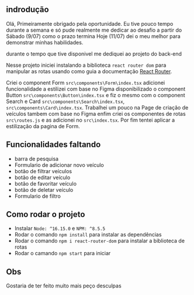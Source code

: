 
## indrodução 
Olá,
Primeiramente obrigado pela oportunidade.
Eu tive pouco tempo durante a semana e só pude realmente me dedicar ao desafio a partir do Sábado (9/07) como o prazo termina Hoje (11/07) dei o meu melhor para demonstrar minhas habilidades.

durante o tempo que tive disponivel me dediquei ao projeto do back-end

Nesse projeto iniciei instalando a biblioteca `react router dom` para manipular as rotas usando como guia a documentação [React Router](https://reactrouter.com/docs/en/v6).

Criei o component Form `src\components\Form\index.tsx`
adicionei funcionalidade a estilizei com base no Figma disponibilizado o component Button `src\components\Button\index.tsx` e
fiz o mesmo com o component Search e Card `src\components\Search\index.tsx`, `src\components\Card\index.tsx`. Trabalhei um pouco na Page de criação de veículos tambem com base no Figma
enfim criei os componentes de rotas `src\routes.js` e as adicionei no `src\index.tsx`.
Por fim tentei aplicar a estilização da pagina de Form.

## Funcionalidades faltando
- barra de pesquisa
- Formulario de adicionar novo veículo
- botão de filtrar veículos
- botão de editar veículo
- botão de favoritar veículo
- botão de deletar veículo
- Formulario de filtro

## Como rodar o projeto 
- Instalar `Node: ^16.15.0` e `NPM: ^8.5.5`
- Rodar o comando `npm install` para instalar as dependências 
- Rodar o comando `npm i react-router-dom` para instalar a biblioteca de rotas
- Rodar o camando `npm start` para iniciar

## Obs
Gostaria de ter feito muito mais peço desculpas